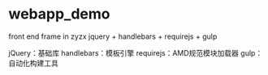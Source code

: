 # webapp_demo
front end frame in zyzx
jquery + handlebars + requirejs + gulp

jQuery：基础库
handlebars：模板引擎
requirejs：AMD规范模块加载器
gulp：自动化构建工具